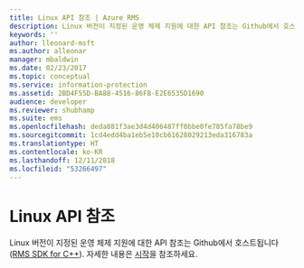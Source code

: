 ```yaml
---
title: Linux API 참조 | Azure RMS
description: Linux 버전이 지정된 운영 체제 지원에 대한 API 참조는 Github에서 호스트됩니다.
keywords: ''
author: lleonard-msft
ms.author: alleonar
manager: mbaldwin
ms.date: 02/23/2017
ms.topic: conceptual
ms.service: information-protection
ms.assetid: 2BD4F55D-BA88-4516-86FB-E2E6535D1690
audience: developer
ms.reviewer: shubhamp
ms.suite: ems
ms.openlocfilehash: deda881f3ae3d4d406487ff0bbe0fe785fa78be9
ms.sourcegitcommit: 1cd4edd4ba1eb5e10cb61628029213eda316783a
ms.translationtype: HT
ms.contentlocale: ko-KR
ms.lasthandoff: 12/11/2018
ms.locfileid: "53266497"
---
```

# <a name="linux-api-reference"></a>Linux API 참조

Linux 버전이 지정된 운영 체제 지원에 대한 API 참조는 Github에서 호스트됩니다([RMS SDK for C++](https://azuread.github.io/rms-sdk-for-cpp/annotated.html)). 자세한 내용은 [시작](get-started.md)을 참조하세요.
